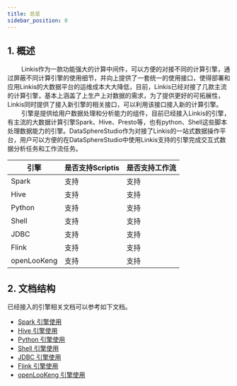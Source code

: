 ```yaml
---
title: 总览
sidebar_position: 0
---
```

## 1. 概述
&nbsp;&nbsp;&nbsp;&nbsp;&nbsp;&nbsp;&nbsp;&nbsp;Linkis作为一款功能强大的计算中间件，可以方便的对接不同的计算引擎，通过屏蔽不同计算引擎的使用细节，并向上提供了一套统一的使用接口，使得部署和应用Linkis的大数据平台的运维成本大大降低，目前，Linkis已经对接了几款主流的计算引擎，基本上涵盖了上生产上对数据的需求，为了提供更好的可拓展性，Linkis同时提供了接入新引擎的相关接口，可以利用该接口接入新的计算引擎。  
&nbsp;&nbsp;&nbsp;&nbsp;&nbsp;&nbsp;&nbsp;&nbsp;引擎是提供给用户数据处理和分析能力的组件，目前已经接入Linkis的引擎，有主流的大数据计算引擎Spark、Hive、Presto等，也有python、Shell这些脚本处理数据能力的引擎。DataSphereStudio作为对接了Linkis的一站式数据操作平台，用户可以方便的在DataSphereStudio中使用Linkis支持的引擎完成交互式数据分析任务和工作流任务。

| 引擎          | 是否支持Scriptis |   是否支持工作流   |
|-------------| ----  | ---- |
| Spark       | 支持 |  支持 |
| Hive        | 支持 | 支持 |
| Python      | 支持 | 支持 |
| Shell       | 支持 | 支持 |
| JDBC        | 支持 | 支持 |
| Flink       | 支持 | 支持 |
| openLooKeng | 支持 | 支持 |

## 2. 文档结构
已经接入的引擎相关文档可以参考如下文档。  
- [Spark 引擎使用](spark.md)  
- [Hive 引擎使用](hive.md)  
- [Python 引擎使用](python.md)  
- [Shell 引擎使用](shell.md)  
- [JDBC 引擎使用](jdbc.md)  
- [Flink 引擎使用](flink.md)  
- [openLooKeng 引擎使用](openlookeng.md) 